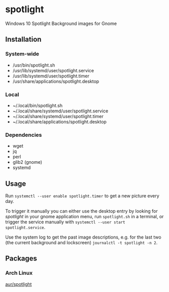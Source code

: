 # spotlight
Windows 10 Spotlight Background images for Gnome

## Installation
### System-wide
* /usr/bin/spotlight.sh
* /usr/lib/systemd/user/spotlight.service
* /usr/lib/systemd/user/spotlight.timer
* /usr/share/applications/spotlight.desktop
### Local
* ~/.local/bin/spotlight.sh
* ~/.local/share/systemd/user/spotlight.service
* ~/.local/share/systemd/user/spotlight.timer
* ~/.local/share/applications/spotlight.desktop
### Dependencies
* wget
* jq
* perl
* glib2 (gnome)
* systemd

## Usage
Run `systemctl --user enable spotlight.timer` to get a new picture every day.

To trigger it manually you can either use the desktop entry by looking for _spotlight_ in your gnome application menu, run `spotlight.sh` in a terminal, or trigger the service manually with `systemctl --user start spotlight.service`.

Use the system log to get the past image descriptions, e.g. for the last two (the current background and lockscreen) `journalctl -t spotlight -n 2`.

## Packages
### Arch Linux
[aur/spotlight](https://aur.archlinux.org/packages/spotlight/)
